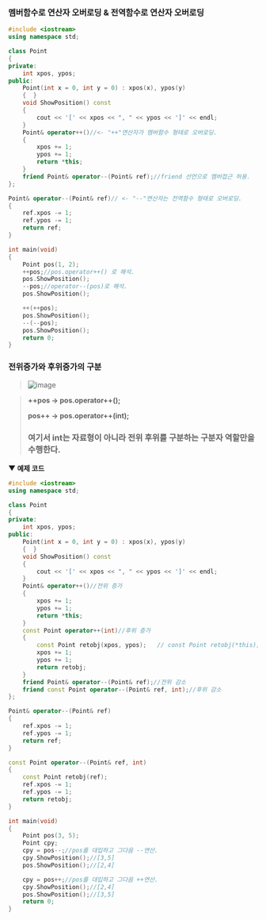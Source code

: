 ### 멤버함수로 연산자 오버로딩 & 전역함수로 연산자 오버로딩


```C++
#include <iostream>
using namespace std;

class Point
{
private:
	int xpos, ypos;
public:
	Point(int x = 0, int y = 0) : xpos(x), ypos(y)
	{  }
	void ShowPosition() const
	{
		cout << '[' << xpos << ", " << ypos << ']' << endl;
	}
	Point& operator++()//<- "++"연산자가 멤버함수 형태로 오버로딩.
	{
		xpos += 1;
		ypos += 1;
		return *this;
	}
	friend Point& operator--(Point& ref);//friend 선언으로 멤버접근 허용.
};

Point& operator--(Point& ref)// <- "--"연산자는 전역함수 형태로 오버로딩.
{
	ref.xpos -= 1;
	ref.ypos -= 1;
	return ref;
}

int main(void)
{
	Point pos(1, 2);
	++pos;//pos.operator++() 로 해석.
	pos.ShowPosition();
	--pos;//operator--(pos)로 해석.
	pos.ShowPosition();

	++(++pos);
	pos.ShowPosition();
	--(--pos);
	pos.ShowPosition();
	return 0;
}
```

### 전위증가와 후위증가의 구분

> ![image](https://user-images.githubusercontent.com/80379900/114331645-6b670e80-9b7f-11eb-8955-ef9c70b6bf27.png)

> **++pos -> pos.operator++();**
> 
> **pos++ -> pos.operator++(int);**
> 
> ### 여기서 int는 자료형이 아니라 전위 후위를 구분하는 구분자 역할만을 수행한다.
> 


**▼ 예제 코드**

```C++
#include <iostream>
using namespace std;

class Point
{
private:
	int xpos, ypos;
public:
	Point(int x = 0, int y = 0) : xpos(x), ypos(y)
	{  }
	void ShowPosition() const
	{
		cout << '[' << xpos << ", " << ypos << ']' << endl;
	}
	Point& operator++()//전위 증가
	{
		xpos += 1;
		ypos += 1;
		return *this;
	}
	const Point operator++(int)//후위 증가
	{
		const Point retobj(xpos, ypos);   // const Point retobj(*this);
		xpos += 1;
		ypos += 1;
		return retobj;
	}
	friend Point& operator--(Point& ref);//전위 감소
	friend const Point operator--(Point& ref, int);//후위 감소
};

Point& operator--(Point& ref)
{
	ref.xpos -= 1;
	ref.ypos -= 1;
	return ref;
}

const Point operator--(Point& ref, int)
{
	const Point retobj(ref);
	ref.xpos -= 1;
	ref.ypos -= 1;
	return retobj;
}

int main(void)
{
	Point pos(3, 5);
	Point cpy;
	cpy = pos--;//pos를 대입하고 그다음 --연산.
	cpy.ShowPosition();//[3,5]
	pos.ShowPosition();//[2,4]

	cpy = pos++;//pos를 대입하고 그다음 ++연산.
	cpy.ShowPosition();//[2,4]
	pos.ShowPosition();//[3,5]
	return 0;
}
```
